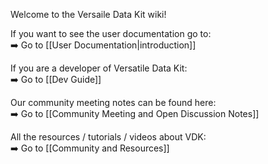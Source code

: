Welcome to the Versaile Data Kit wiki!

If you want to see the user documentation go to:<br>
:arrow_right: Go to [[User Documentation|introduction]]

If you are a developer of Versatile Data Kit:<br>
:arrow_right: Go to [[Dev Guide]]

Our community meeting notes can be found here:<br>
:arrow_right: Go to [[Community Meeting and Open Discussion Notes]]

All the resources / tutorials / videos about VDK:<br>
:arrow_right: Go to [[Community and Resources]]